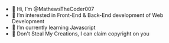 - 👋 Hi, I’m @MathewsTheCoder007
- 👀 I’m interested in Front-End & Back-End development of Web Development
- 🌱 I’m currently learning Javascript
- 🤨 Don't Steal My Creations, I can claim copyright on you 
<!---
MathewsTheCoder007/MathewsTheCoder007 is a ✨ special ✨ repository because its `README.md` (this file) appears on your GitHub profile.
You can click the Preview link to take a look at your changes.
--->
